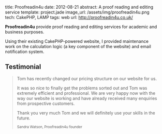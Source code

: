 title: Proofreadin4u
date: 2012-08-21
abstract: A proof reading and editing service
template: project.jade
image_url: /assets/img/proofreadin4u.png
tech: CakePHP, LAMP
tags: web
url: http://proofreadin4u.co.uk/

**Proofreadin4u** provide proof reading and editing services for academic and
business purposes.

Using their existing CakePHP-powered website, I provided maintenance work on the
calculation logic (a key component of the website) and email notification
system.

## Testimonial

> Tom has recently changed our pricing structure on our website for us.
> 
> It was so nice to finally get the problems sorted out and Tom was extremely
> efficient and professional. We are very happy now with the way our website is
> working and have already received many enquiries from prospective customers.
> 
> Thank you very much Tom and we will definitely use your skills in the future.
> 
> <small><site>Sandra Watson</cite>, Proofreadin4u founder<small>
